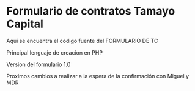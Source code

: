 # Formulario de contratos Tamayo Capital
Aqui se encuentra el codigo fuente del FORMULARIO DE TC

Principal lenguaje de creacion en PHP

Version del formulario 1.0

Proximos cambios a realizar a la espera de la confirmación con Miguel y MDR
